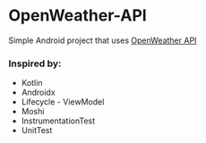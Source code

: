 # OpenWeather-API
Simple Android project that uses [OpenWeather API](https://openweathermap.org/current)

### Inspired by:
* Kotlin
* Androidx
* Lifecycle - ViewModel
* Moshi
* InstrumentationTest
* UnitTest
